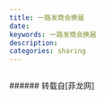 ```yaml
---
title: 一路发商会换届
date: 
keywords: 一路发商会换届
description: 
categories: sharing
---
```

<td class="t_f" id="postmessage_1319932">

<img alt="" border="0" class="zoom" data-cf-modified-bc1107d0fa756a9da29d3a62-="" file="http://www.flw.ph/data/appbyme/upload/image/201805/09/Aa7N5T1mYraf.jpg" id="aimg_U2e1G" lazyloadthumb="1" onclick="" onmouseover="" src="http://www.flw.ph/data/appbyme/upload/image/201805/09/Aa7N5T1mYraf.jpg"/><br/>
<img alt="" border="0" class="zoom" data-cf-modified-bc1107d0fa756a9da29d3a62-="" file="http://www.flw.ph/data/appbyme/upload/image/201805/09/61AemRhoJKKj.jpg" id="aimg_asWe7" lazyloadthumb="1" onclick="" onmouseover="" src="http://www.flw.ph/data/appbyme/upload/image/201805/09/61AemRhoJKKj.jpg"/><br/>
<img alt="" border="0" class="zoom" data-cf-modified-bc1107d0fa756a9da29d3a62-="" file="http://www.flw.ph/data/appbyme/upload/image/201805/09/bUeeiNiajKGO.jpg" id="aimg_smM5f" lazyloadthumb="1" onclick="" onmouseover="" src="http://www.flw.ph/data/appbyme/upload/image/201805/09/bUeeiNiajKGO.jpg"/><br/>
<img alt="" border="0" class="zoom" data-cf-modified-bc1107d0fa756a9da29d3a62-="" file="http://www.flw.ph/data/appbyme/upload/image/201805/09/MZRsPw58cthy.jpg" id="aimg_PoDH5" lazyloadthumb="1" onclick="" onmouseover="" src="http://www.flw.ph/data/appbyme/upload/image/201805/09/MZRsPw58cthy.jpg"/><br/>
<img alt="" border="0" class="zoom" data-cf-modified-bc1107d0fa756a9da29d3a62-="" file="http://www.flw.ph/data/appbyme/upload/image/201805/09/ad7mTXdUDSNm.jpg" id="aimg_K7H9h" lazyloadthumb="1" onclick="" onmouseover="" src="http://www.flw.ph/data/appbyme/upload/image/201805/09/ad7mTXdUDSNm.jpg"/><br/>
</td>
###### 转载自[菲龙网]